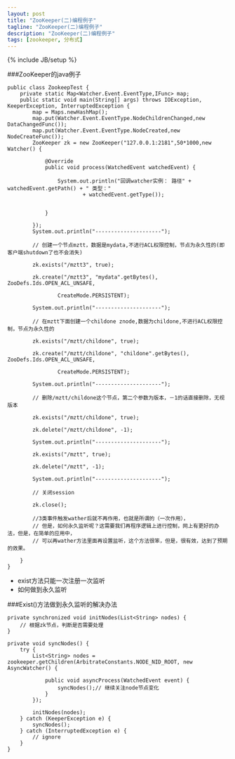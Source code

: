 ```yaml
---
layout: post
title: "ZooKeeper(二)编程例子"
tagline: "ZooKeeper(二)编程例子"
description: "ZooKeeper(二)编程例子"
tags: [zookeeper, 分布式]
---
```

{% include JB/setup %}

###ZooKeeper的java例子

    public class ZookeepTest {
        private static Map<Watcher.Event.EventType,IFunc> map;
        public static void main(String[] args) throws IOException, KeeperException, InterruptedException {
            map = Maps.newHashMap();
            map.put(Watcher.Event.EventType.NodeChildrenChanged,new DataChangedFunc());
            map.put(Watcher.Event.EventType.NodeCreated,new NodeCreateFunc());
            ZooKeeper zk = new ZooKeeper("127.0.0.1:2181",50*1000,new Watcher() {

                @Override
                public void process(WatchedEvent watchedEvent) {

                    System.out.println("回调watcher实例： 路径" + watchedEvent.getPath() + " 类型："
                            + watchedEvent.getType());


                }

            });
            System.out.println("---------------------");

            // 创建一个节点mztt，数据是mydata,不进行ACL权限控制，节点为永久性的(即客户端shutdown了也不会消失)

            zk.exists("/mztt3", true);

            zk.create("/mztt3", "mydata".getBytes(), ZooDefs.Ids.OPEN_ACL_UNSAFE,

                    CreateMode.PERSISTENT);

            System.out.println("---------------------");

            // 在mztt下面创建一个childone znode,数据为childone,不进行ACL权限控制，节点为永久性的

            zk.exists("/mztt/childone", true);

            zk.create("/mztt/childone", "childone".getBytes(), ZooDefs.Ids.OPEN_ACL_UNSAFE,

                    CreateMode.PERSISTENT);

            System.out.println("---------------------");

            // 删除/mztt/childone这个节点，第二个参数为版本，－1的话直接删除，无视版本

            zk.exists("/mztt/childone", true);

            zk.delete("/mztt/childone", -1);

            System.out.println("---------------------");

            zk.exists("/mztt", true);

            zk.delete("/mztt", -1);

            System.out.println("---------------------");

            // 关闭session

            zk.close();

            //3类事件触发wather后就不再作用，也就是所谓的（一次作用），
            // 但是，如何永久监听呢？这需要我们再程序逻辑上进行控制，网上有更好的办法，但是，在简单的应用中，
            // 可以再wather方法里面再设置监听，这个方法很笨，但是，很有效，达到了预期的效果。

        }
    }


* exist方法只能一次注册一次监听
* 如何做到永久监听

###Exist()方法做到永久监听的解决办法

    private synchronized void initNodes(List<String> nodes) {
        // 根据zk节点，判断是否需要处理
    }

    private void syncNodes() {
        try {
            List<String> nodes = zookeeper.getChildren(ArbitrateConstants.NODE_NID_ROOT, new AsyncWatcher() {

                public void asyncProcess(WatchedEvent event) {
                    syncNodes();// 继续关注node节点变化
                }
            });

            initNodes(nodes);
        } catch (KeeperException e) {
            syncNodes();
        } catch (InterruptedException e) {
            // ignore
        }
    }